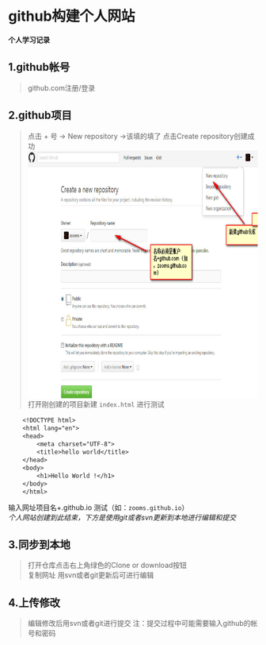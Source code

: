 # github构建个人网站    
**个人学习记录**
## 1.github帐号 
>github.com注册/登录 

## 2.github项目  
>点击 + 号 -> New repository ->该填的填了 点击Create repository创建成功 
>    <img src="img/ms1.jpg" width = "100%" height = "500" alt="图片名称" align=center /> 
>    打开刚创建的项目新建 `index.html` 进行测试 
  
        <!DOCTYPE html>
		<html lang="en">
		<head>
		    <meta charset="UTF-8">
		    <title>hello world</title>
		</head>
		<body>
		    <h1>Hello World !</h1>
		</body>
		</html>

输入网址项目名+.github.io 测试（如：`zooms.github.io`）  
*个人网站创建到此结束，下方是使用git或者svn更新到本地进行编辑和提交* 

## 3.同步到本地   
>打开仓库点击右上角绿色的Clone or download按钮  
>复制网址
>用svn或者git更新后可进行编辑  

## 4.上传修改 
>编辑修改后用svn或者git进行提交
>注：提交过程中可能需要输入github的帐号和密码 
